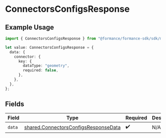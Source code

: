# ConnectorsConfigsResponse

## Example Usage

```typescript
import { ConnectorsConfigsResponse } from "@formance/formance-sdk/sdk/models/shared";

let value: ConnectorsConfigsResponse = {
  data: {
    connector: {
      key: {
        dataType: "geometry",
        required: false,
      },
    },
  },
};
```

## Fields

| Field                                                                                               | Type                                                                                                | Required                                                                                            | Description                                                                                         |
| --------------------------------------------------------------------------------------------------- | --------------------------------------------------------------------------------------------------- | --------------------------------------------------------------------------------------------------- | --------------------------------------------------------------------------------------------------- |
| `data`                                                                                              | [shared.ConnectorsConfigsResponseData](../../../sdk/models/shared/connectorsconfigsresponsedata.md) | :heavy_check_mark:                                                                                  | N/A                                                                                                 |